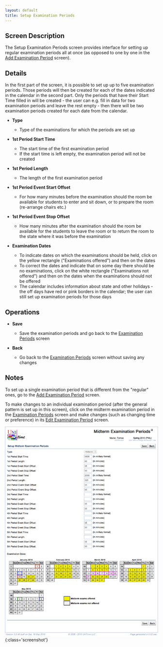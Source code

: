 ```yaml
---
layout: default
title: Setup Examination Periods
---
```



## Screen Description


 The Setup Examination Periods screen provides interface for setting up regular examination periods all at once (as opposed to one by one in the [Add Examination Period](add-examination-period) screen).

## Details


 In the first part of the screen, it is possible to set up up to five examination periods. Those periods will then be created for each of the dates indicated in the calendar in the second part. Only the periods that have their Start Time filled in will be created - the user can e.g. fill in data for two examination periods and leave the rest empty - then there will be two examination periods created for each date from the calendar.

* **Type**
	* Type of the examinations for which the periods are set up

* **1st Period Start Time**
	* The start time of the first examination period
	* If the start time is left empty, the examination period will not be created

* **1st Period Length**
	* The length of the first examination period

* **1st Period Event Start Offset**
	* For how many minutes before the examination should the room be available for students to enter and sit down, or to prepare the room (re-arrange chairs etc.)

* **1st Period Event Stop Offset**
	* How many minutes after the examination should the room be available for the students to leave the room or to return the room to the state where it was before the examination

* **Examination Dates**
	* To indicate dates on which the examinations should be held, click on the yellow rectangle ("Examinations offered") and then on the dates
	* To correct the dates and indicate that on some day there should be no examinations, click on the white rectangle ("Examinations not offered") and then on the dates when the examinations should not be offered
	* The calendar includes information about state and other holidays - the off days have red or pink borders in the calendar; the user can still set up examination periods for those days

## Operations

* **Save**
	* Save the examination periods and go back to the [Examination Periods](examination-periods) screen

* **Back**
	* Go back to the [Examination Periods](examination-periods) screen without saving any changes

## Notes


 To set up a single examination period that is different from the "regular" ones, go to the [Add Examination Period](add-examination-period) screen.


 To make changes to an individual examination period (after the general pattern is set up in this screen), click on the midterm examination period in the [Examination Periods](examination-periods) screen and make changes (such as changing time or preference) in its [Edit Examination Period](edit-examination-period) screen.


![Setup Examination Periods](images/setup-examination-periods-1.png){:class='screenshot'}
